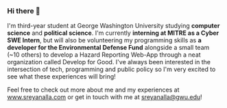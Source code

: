 ### Hi there 👋

<!--
**sreyanalla/sreyanalla** is a ✨ _special_ ✨ repository because its `README.md` (this file) appears on your GitHub profile.

Here are some ideas to get you started:

- 🔭 I’m currently working on ...
- 🌱 I’m currently learning ...
- 👯 I’m looking to collaborate on ...
- 🤔 I’m looking for help with ...
- 💬 Ask me about ...
- 📫 How to reach me: ...
- 😄 Pronouns: ...
- ⚡ Fun fact: ...
-->
I'm third-year student at George Washington University studying **computer science** and **political science**. I'm currently **interning at MITRE as a Cyber SWE Intern**, but will also be volunteering my programming skills as **a developer for the Environmental Defense Fund** alongside a small team (~10 others) to develop a Hazard Reporting Web-App through a neat organization called Develop for Good. I've always been interested in the intersection of tech, programming and public policy so I'm very excited to see what these experiences will bring!

Feel free to check out more about me and my experiences at www.sreyanalla.com or get in touch with me at sreyanalla@gwu.edu!
